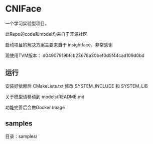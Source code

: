 # CNIFace

一个学习实验型项目。

此Repo的code和model均来自于开源社区

启动项目的解决方案主要来自于 insightface，非常感谢

现使用TVM版本： d04907919bfcb23678a30bef0d5f44cad109d0bd


## 运行

安装好依赖后
CMakeLists.txt 修改 SYSTEM_INCLUDE 和 SYSTEM_LIB

关于模型请移动到 models/README.md

功能完善后会做Docker Image

## samples

目录：samples/

